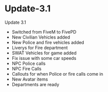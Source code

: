 # Update-3.1
Update 3.1 

- Switched from FiveM to FivePD
- New Civilian Vehicles added
- New Police and fire vehicles added
- Liverys for Fire department
- SWAT Vehicles for game added
- Fix issue with some car speeds
- NPC Police calls 
- NPC Fire Calls 
- Callouts for when Police or fire calls come in
- New Avatar items 
- Departments are ready
